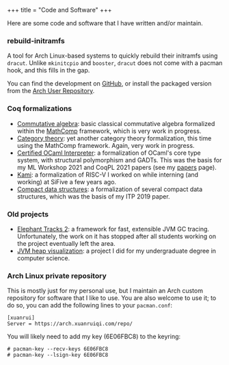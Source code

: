 +++
title = "Code and Software"
+++

Here are some code and software that I have written and/or maintain.

### rebuild-initramfs

A tool for Arch Linux-based systems to quickly rebuild their initramfs using `dracut`. Unlike `mkinitcpio` and `booster`,
`dracut` does not come with a pacman hook, and this fills in the gap.

You can find the development on [GitHub](https://github.com/xuanruiqi/rebuild-initramfs-dracut-arch), or install the packaged
version from the [Arch User Repository](https://aur.archlinux.org/packages/rebuild-initramfs-dracut).

### Coq formalizations

* [Commutative algebra](https://github.com/xuanruiqi/commalg): basic classical commutative algebra formalized within the
[MathComp](https://math-comp.github.io/) framework, which is very work in progress.
* [Category theory](https://github.com/xuanruiqi/categories): yet another category theory formalization, this time using the
MathComp framework. Again, very work in progress.
* [Certified OCaml Interpreter](https://github.com/COCTI/certint-amb): a formalization of OCaml's core type system, with structural
polymorphism and GADTs. This was the basis for my ML Workshop 2021 and CoqPL 2021 papers (see my [papers](/papers_talks) page).
* [Kami](https://github.com/sifive/Kami): a formalization of RISC-V I worked on while interning (and working) at SiFive a few years ago.
* [Compact data structures](https://github.com/affeldt-aist/succinct): a formalization of several compact data structures, which was
the basis of my ITP 2019 paper.

### Old projects

* [Elephant Tracks 2](https://github.com/ElephantTracksProject/et2-java): a framework for fast, extensible JVM GC tracing. Unfortunately,
the work on it has stopped after all students working on the project eventually left the area.
* [JVM heap visualization](https://github.com/HeapVisCapstone): a project I did for my undergraduate degree in computer science.

### Arch Linux private repository

This is mostly just for my personal use, but I maintain an Arch custom repository for software that I like to use. You are also welcome to
use it; to do so, you can add the following lines to your `pacman.conf`:

```
[xuanrui]
Server = https://arch.xuanruiqi.com/repo/
```

You will likely need to add my key (6E06FBC8) to the keyring:
```
# pacman-key --recv-keys 6E06FBC8
# pacman-key --lsign-key 6E06FBC8
```